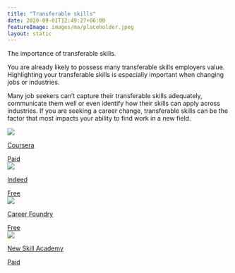 ```yaml
---
title: "Transferable skills"
date: 2020-09-01T12:49:27+06:00
featureImage: images/ma/placeholder.jpeg
layout: static
---
```


The importance of transferable skills.

You are already likely to possess many transferable skills employers value. Highlighting your transferable skills is especially important when changing jobs or industries.

Many job seekers can’t capture their transferable skills adequately, communicate them well or even identify how their skills can apply across industries. If you are seeking a career change, transferable skills can be the factor that most impacts your ability to find work in a new field.

<a class="ma-link" href="https://www.coursera.org/articles/transferable-skills"><div class="ma-card ma-card-Learning"><div class="ma-icon"><img src ="/images/icon-pound.png"/></div><div class="ma-name"><p>Coursera</p></div><div class="ma-paid-text"><span>Paid</span></div></div></a><a class="ma-link" href="https://www.indeed.com/career-advice/resumes-cover-letters/transferable-skills"><div class="ma-card ma-card-Learning"><div class="ma-icon"><img src ="/images/icon-check.png"/></div><div class="ma-name"><p>Indeed</p></div><div class="ma-paid-text"><span>Free</span></div></div></a><a class="ma-link" href="https://www.youtube.com/watch?v=g3jX_QsGiiI"><div class="ma-card ma-card-Learning"><div class="ma-icon"><img src ="/images/icon-check.png"/></div><div class="ma-name"><p>Career Foundry</p></div><div class="ma-paid-text"><span>Free</span></div></div></a><a class="ma-link" href="https://www.awin1.com/cread.php?awinmid=31125&awinaffid=1198638&ued=https%3A%2F%2Fnewskillsacademy.com%2F"><div class="ma-card ma-card-Learning"><div class="ma-icon"><img src ="/images/icon-pound.png"/></div><div class="ma-name"><p>New Skill Academy</p></div><div class="ma-paid-text"><span>Paid</span></div></div></a>  

<br/><br/>






